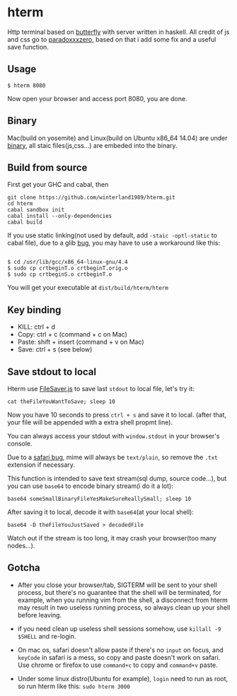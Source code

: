 hterm
=====

Http terminal based on [butterfly](https://github.com/paradoxxxzero/butterfly) with server written in haskell.
All credit of js and css go to [paradoxxxzero](https://github.com/paradoxxxzero/butterfly), based on that i add some fix and a useful save function.

Usage
-----

```
$ hterm 8080
```
Now open your browser and access port 8080, you are done.

Binary
------

Mac(build on yosemite) and Linux(build on Ubuntu x86_64 14.04) are under [binary](https://github.com/winterland1989/hterm/tree/master/binary), all staic files(js,css...) are embeded into the binary.

Build from source
-----------------

First get your GHC and cabal, then

```
git clone https://github.com/winterland1989/hterm.git
cd hterm
cabal sandbox init
cabal install --only-dependencies
cabal build
```

If you use static linking(not used by default, add `-staic -optl-static` to cabal file), due to a glib [bug](http://stackoverflow.com/questions/6634387/c-statically-linked-shared-library), you may have to use a workaround like this:
```

$ cd /usr/lib/gcc/x86_64-linux-gnu/4.4
$ sudo cp crtbeginT.o crtbeginT.orig.o
$ sudo cp crtbeginS.o crtbeginT.o
```

You will get your executable at `dist/build/hterm/hterm`

Key binding
-----------

+ KILL:  ctrl + d
+ Copy:  ctrl + c (command + c on Mac)
+ Paste: shift + insert (command + v on Mac)
+ Save: ctrl + s (see below)

Save stdout to local
--------------------

Hterm use [FileSaver.js](https://github.com/eligrey/FileSaver.js) to save last `stdout` to local file, let's try it:

```
cat theFileYouWantToSave; sleep 10
```

Now you have 10 seconds to press `ctrl + s` and save it to local. (after that, your file will be appended with a extra shell propmt line).

You can always access your stdout with `window.stdout` in your browser's console. 

Due to a [safari bug](https://github.com/eligrey/FileSaver.js/issues/12#issuecomment-47247096), mime will always be `text/plain`, so remove the `.txt` extension if necessary.

This function is intended to save text stream(sql dump, source code...), but you can use `base64` to encode binary stream(i do it a lot):

```
base64 someSmallBinaryFileYesMakeSureReallySmall; sleep 10
```

After saving it to local, decode it with `base64`(at your local shell):

```
base64 -D theFileYouJustSaved > decodedFile
```

Watch out if the stream is too long, it may crash your browser(too many nodes...).

Gotcha
------

+ After you close your browser/tab, SIGTERM will be sent to your shell process, but there's no guarantee that the shell will be terminated, for example, when you running vim from the shell, a disconnect from hterm may result in two useless running process, so always clean up your shell before leaving.

+ if you need clean up useless shell sessions somehow, use `killall -9 $SHELL` and re-login.

+ On mac os, safari doesn't allow paste if there's no `input` on focus, and `keyCode` in safari is a mess, so copy and paste doesn't work on safari. Use chrome or firefox to use `command+c` to copy and `command+v` paste.

+ Under some linux distro(Ubuntu for example), `login` need to run as root, so run hterm like this: `sudo hterm 3000`
